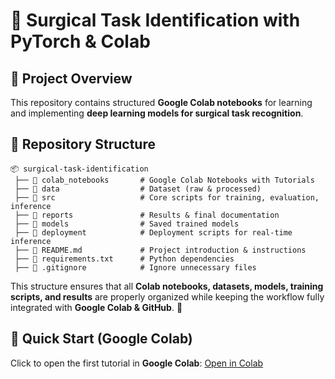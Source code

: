 # 🏥 Surgical Task Identification with PyTorch & Colab

## 🚀 Project Overview
This repository contains structured **Google Colab notebooks** for learning and implementing **deep learning models for surgical task recognition**.

## 📂 Repository Structure

```
📦 surgical-task-identification
 ├── 📂 colab_notebooks       # Google Colab Notebooks with Tutorials
 ├── 📂 data                  # Dataset (raw & processed)
 ├── 📂 src                   # Core scripts for training, evaluation, inference
 ├── 📂 reports               # Results & final documentation
 ├── 📂 models                # Saved trained models
 ├── 📂 deployment            # Deployment scripts for real-time inference
 ├── 📜 README.md             # Project introduction & instructions
 ├── 📜 requirements.txt      # Python dependencies
 ├── 📜 .gitignore            # Ignore unnecessary files
```  

This structure ensures that all **Colab notebooks, datasets, models, training scripts, and results** are properly organized while keeping the workflow fully integrated with **Google Colab & GitHub**. 🚀



## 🚀 Quick Start (Google Colab)
Click to open the first tutorial in **Google Colab**:
[Open in Colab](https://colab.research.google.com/github/bfortuno/surgical-task-identification/blob/main/colab_notebooks/01_python_basics.ipynb)
